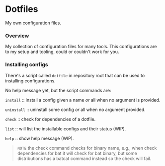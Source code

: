 # Dotfiles

My own configuration files.

### Overview
My collection of configuration files for many tools.
This configurations are to my setup and tooling, could
or couldn't work for you.

### Installing configs

There's a script called `dotfile` in repository root
that can be used to installing configurations.

No help message yet, but the script commands are:

`install` :: install a config given a name *or* all when no argument is provided.

`uninstall` :: uninstall some config *or* all when no argument provided.

`check` :: check for dependencies of a dotfile.

`list` :: will list the installable configs and their status (WIP).

`help` :: show help message (WIP).

> `NOTE` the check command checks for binary name, e.g., when check dependencies for
> bat it will check for bat binary, but some distributions has a batcat command instead
> so the check will fail.
